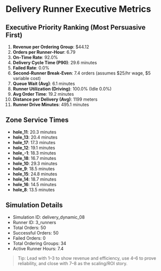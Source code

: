 # Delivery Runner Executive Metrics

## Executive Priority Ranking (Most Persuasive First)
1. **Revenue per Ordering Group**: $44.12
2. **Orders per Runner‑Hour**: 6.79
3. **On‑Time Rate**: 92.0%
4. **Delivery Cycle Time (P90)**: 29.6 minutes
5. **Failed Rate**: 0.0%
6. **Second‑Runner Break‑Even**: 7.4 orders (assumes $25/hr wage, $5 variable cost)
7. **Queue Wait (Avg)**: 6.1 minutes
8. **Runner Utilization (Driving)**: 100.0% (Idle 0.0%)
9. **Avg Order Time**: 19.2 minutes
10. **Distance per Delivery (Avg)**: 1199 meters
11. **Runner Drive Minutes**: 495.1 minutes

## Zone Service Times
- **hole_11**: 20.3 minutes
- **hole_13**: 20.4 minutes
- **hole_17**: 17.3 minutes
- **hole_12**: 19.1 minutes
- **hole_-1**: 18.3 minutes
- **hole_18**: 16.7 minutes
- **hole_10**: 29.3 minutes
- **hole_9**: 18.5 minutes
- **hole_15**: 24.8 minutes
- **hole_14**: 18.7 minutes
- **hole_16**: 14.5 minutes
- **hole_8**: 13.5 minutes


## Simulation Details
- Simulation ID: delivery_dynamic_08
- Runner ID: 3_runners
- Total Orders: 50
- Successful Orders: 50
- Failed Orders: 0
- Total Ordering Groups: 34
- Active Runner Hours: 7.4

> Tip: Lead with 1–3 to show revenue and efficiency, use 4–6 to prove reliability, and close with 7–8 as the scaling/ROI story.
